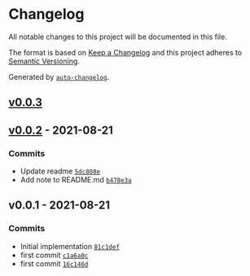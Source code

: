 # Changelog

All notable changes to this project will be documented in this file.

The format is based on [Keep a Changelog](https://keepachangelog.com/en/1.0.0/)
and this project adheres to [Semantic Versioning](https://semver.org/spec/v2.0.0.html).

Generated by [`auto-changelog`](https://github.com/CookPete/auto-changelog).

## [v0.0.3](https://github.com/ebsaral/netlify-plugin-redirect-env-placeholders/compare/v0.0.2...v0.0.3)

## [v0.0.2](https://github.com/ebsaral/netlify-plugin-redirect-env-placeholders/compare/v0.0.1...v0.0.2) - 2021-08-21

### Commits

- Update readme [`5dc808e`](https://github.com/ebsaral/netlify-plugin-redirect-env-placeholders/commit/5dc808eb0487316ebf33be2b2acceaf8b303506a)
- Add note to README.md [`b478e3a`](https://github.com/ebsaral/netlify-plugin-redirect-env-placeholders/commit/b478e3aa577099871c903bc576b5b2695d93262e)

## v0.0.1 - 2021-08-21

### Commits

- Initial implementation [`81c1def`](https://github.com/ebsaral/netlify-plugin-redirect-env-placeholders/commit/81c1defc1c828338344013917fe11fb4aeb4c01b)
- first commit [`c1a6a0c`](https://github.com/ebsaral/netlify-plugin-redirect-env-placeholders/commit/c1a6a0cfe8b8bfb5124572c0ed4ae7239293c05c)
- first commit [`16c146d`](https://github.com/ebsaral/netlify-plugin-redirect-env-placeholders/commit/16c146d31e570957718a4aebb24e7d8b5b82320d)
